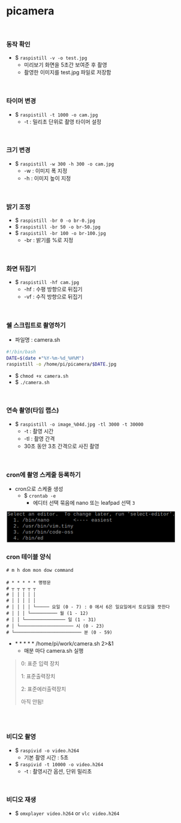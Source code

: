 # picamera

<br>

### 동작 확인

-   $ `raspistill -v -o test.jpg`
    -   미리보기 화면을 5초간 보여준 후 촬영
    -   촬영한 이미지를 test.jpg 파일로 저장함

<br>

### 타이머 변경

-   $ `raspistill -t 1000 -o cam.jpg`
    -   -t : 밀리초 단위로 촬영 타이머 설정

<br>

### 크기 변경

-   $ `raspistill -w 300 -h 300 -o cam.jpg`
    -   -w : 이미지 폭 지정
    -   -h : 이미지 높이 지정

<br>

### 밝기 조정

-   $ `raspistill -br 0 -o br-0.jpg`
-   $ `raspistill -br 50 -o br-50.jpg`
-   $ `raspistill -br 100 -o br-100.jpg`
    -   -br : 밝기를 %로 지정

<br>

### 화면 뒤집기

-   $ `raspistill -hf cam.jpg`
    -   -hf : 수평 방향으로 뒤집기
    -   -vf : 수직 방향으로 뒤집기

<br>

###  쉘 스크립트로 촬영하기

-   파일명 : camera.sh

```sh
#!/bin/bash
DATE=$(date +"%Y-%m-%d_%H%M")
raspistill -o /home/pi/picamera/$DATE.jpg
```

-   $ `chmod +x camera.sh`
-   $ `./camera.sh`

<br>

### 연속 촬영(타임 랩스)

-   $ `raspistill -o image_%04d.jpg -tl 3000 -t 30000`
    -   -t : 촬영 시간
    -   -tl : 촬영 간격
    -   30초 동안 3초 간격으로 사진 촬영

<br>

### cron에 촬영 스케줄 등록하기

-   cron으로 스케줄 생성
    -   $ `crontab -e`
        -   에디터 선택 묶음에 nano 또는 leafpad 선택 `3`

![image-20200929100758252](10_Pi_Camera.assets/image-20200929100758252.png)

### cron 테이블 양식

```
# m h dom mon dow command

# * * * * * 명령문
# ┬ ┬ ┬ ┬ ┬
# │ │ │ │ │
# │ │ │ │ │
# │ │ │ │ └───── 요일 (0 - 7) : 0 에서 6은 일요일에서 토요일을 뜻한다
# │ │ │ └────────── 월 (1 - 12)
# │ │ └─────────────── 일 (1 - 31)
# │ └──────────────────── 시 (0 - 23)
# └───────────────────────── 분 (0 - 59)
```

-   \* * * * * /home/pi/work/camera.sh 2>&1
    -   매분 마다 camera.sh 실행

>   0: 표준 입력 장치  
>
>   1: 표준출력장치  
>
>   2: 표준에러출력장치  
>
>   아직 안됨!

<br>

<br>

### 비디오 촬영

-   $ `raspivid -o video.h264`
    -   기본 촬영 시간 : 5초
-   $ `raspivid -t 10000 -o video.h264`
    -   -t : 촬영시간 옵션, 단위 밀리초

<br>

###  비디오 재생

-   $ `omxplayer video.h264` or `vlc video.h264`

<br>

